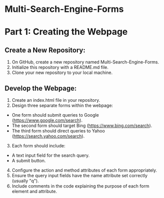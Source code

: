 # Multi-Search-Engine-Forms
# Part 1: Creating the Webpage
## Create a New Repository:

1. On GitHub, create a new repository named Multi-Search-Engine-Forms.
2. Initialize this repository with a README.md file.
3. Clone your new repository to your local machine.

## Develop the Webpage:

1. Create an index.html file in your repository.
2. Design three separate forms within the webpage:
- One form should submit queries to Google (https://www.google.com/search).
- The second form should target Bing (https://www.bing.com/search).
- The third form should direct queries to Yahoo (https://search.yahoo.com/search).
3. Each form should include:
- A text input field for the search query.
- A submit button.
4. Configure the action and method attributes of each form appropriately.
5. Ensure the query input fields have the name attribute set correctly (usually "q").
6. Include comments in the code explaining the purpose of each form element and attribute.